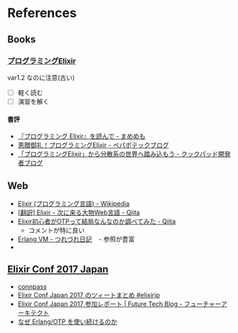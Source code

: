 # References

## Books

### [プログラミングElixir](http://shop.ohmsha.co.jp/shopdetail/000000004675/)

var1.2 なのに注意(古い)

- [ ] 軽く読む
- [ ] 演習を解く

#### 書評

- [ 『プログラミング Elixir』を読んで - まめめも](http://d.hatena.ne.jp/ku-ma-me/20160822/p2)
- [恵贈御礼！プログラミングElixir - ペパボテックブログ](http://tech.pepabo.com/2016/08/19/programming-elixir/)
- [「プログラミングElixir」から分散系の世界へ踏み込もう - クックパッド開発者ブログ](http://techlife.cookpad.com/entry/2016/08/19/170726)

## Web

- [Elixir (プログラミング言語) - Wikipedia](https://ja.wikipedia.org/wiki/Elixir_%28%E3%83%97%E3%83%AD%E3%82%B0%E3%83%A9%E3%83%9F%E3%83%B3%E3%82%B0%E8%A8%80%E8%AA%9E%29)
- [[翻訳] Elixir - 次に来る大物Web言語 - Qiita](http://qiita.com/HirofumiTamori/items/0dfdbada30c7d8f183fd)
- [Elixir初心者がOTPって結局なんなのか調べてみた - Qiita](http://qiita.com/kaonash/items/d3678d5635e9d1e57ccf)
    - コメントが特に良い
- [Erlang VM - つれづれ日記](http://d.hatena.ne.jp/sakaia/touch/20150315/1426406872)
    - 参照が豊富
- 

## [Elixir Conf 2017 Japan](http://www.elixirconf.jp/)

- [connpass](https://elixirconf.connpass.com/event/47856/)
- [Elixir Conf Japan 2017 のツィートまとめ #elixirjp](https://togetter.com/li/1096588)
- [Elixir Conf Japan 2017 参加レポート | Future Tech Blog - フューチャーアーキテクト](https://future-architect.github.io/articles/20170414/)
- [なぜ Erlang/OTP を使い続けるのか](https://gist.github.com/voluntas/81ab2fe15372c9c67f3e0b12b3f534fa)
